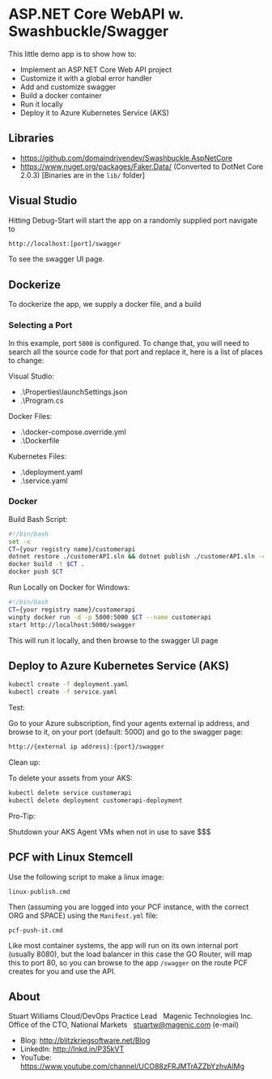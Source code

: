 # ASP.NET Core WebAPI w. Swashbuckle/Swagger #

This little demo app is to show how to:

* Implement an ASP.NET Core Web API project
* Customize it with a global error handler
* Add and customize swagger
* Build a docker container
* Run it locally
* Deploy it to Azure Kubernetes Service (AKS)

## Libraries ##

* <a href="https://github.com/domaindrivendev/Swashbuckle.AspNetCore" target="_blank">https://github.com/domaindrivendev/Swashbuckle.AspNetCore</a>
* <a href="https://www.nuget.org/packages/Faker.Data/" target="_blank">https://www.nuget.org/packages/Faker.Data/</a> (Converted to DotNet Core 2.0.3) [Binaries are in the ```lib/``` folder]

## Visual Studio  ##

Hitting Debug-Start will start the app on a randomly supplied port navigate to 
```bash
http://localhost:[port]/swagger
```

To see the swagger UI page.

## Dockerize ##

To dockerize the app, we supply a docker file, and a build

### Selecting a Port ###

In this example, port ```5000``` is configured. To change that, you will need to search all the source code for that port and replace it, here is a list of places to change:

Visual Studio:
* .\Properties\launchSettings.json
* .\Program.cs

Docker Files:
* .\docker-compose.override.yml
* .\Dockerfile

Kubernetes Files:
* .\deployment.yaml
* .\service.yaml

### Docker ###

Build Bash Script:

```bash
#!/bin/bash
set -x
CT={your registry name}/customerapi
dotnet restore ./customerAPI.sln && dotnet publish ./customerAPI.sln -c Release -o ./obj/Docker/publish
docker build -t $CT .
docker push $CT
```

Run Locally on Docker for Windows:

```bash
#!/bin/bash
CT={your registry name}/customerapi
winpty docker run -d -p 5000:5000 $CT --name customerapi
start http://localhost:5000/swagger
```

This will run it locally, and then browse to the swagger UI page

## Deploy to Azure Kubernetes Service (AKS) ##

```bash
kubectl create -f deployment.yaml
kubectl create -f service.yaml
```

Test:

Go to your Azure subscription, find your agents external ip address, and browse to it, on your port (default: 5000) and go to the swagger page:

```bash
http://{external ip address}:{port}/swagger
```

Clean up:

To delete your assets from your AKS:

```bash
kubectl delete service customerapi
kubectl delete deployment customerapi-deployment
```

Pro-Tip:

Shutdown your AKS Agent VMs when not in use to save $$$

## PCF with Linux Stemcell ##

Use the following script to make a linux image:

```dos
linux-publish.cmd
```

Then (assuming you are logged into your PCF instance, with the correct ORG and SPACE) using the `Manifest.yml` file:

```dos
pcf-push-it.cmd
```

Like most container systems, the app will run on its own internal port (usually 8080), but the load balancer in this case the GO Router, will map this to port 80, so you can browse to the app `/swagger` on the route PCF creates for you and use the API.

## About ##

Stuart Williams
Cloud/DevOps Practice Lead
 
Magenic Technologies Inc.
Office of the CTO, National Markets
 
<a href="mailto:stuartw@magenic.com" target="_blank">stuartw@magenic.com</a> (e-mail)
 
* Blog: <a href="http://blitzkriegsoftware.net/Blog" target="_blank">http://blitzkriegsoftware.net/Blog</a> 
* LinkedIn: <a href="http://lnkd.in/P35kVT" target="_blank">http://lnkd.in/P35kVT</a> 
* YouTube: <a href="https://www.youtube.com/channel/UCO88zFRJMTrAZZbYzhvAlMg" target="_blank">https://www.youtube.com/channel/UCO88zFRJMTrAZZbYzhvAlMg</a> 
